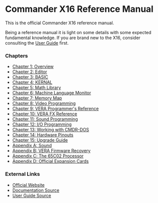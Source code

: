 <!--
********************************************************************************
NOTICE: This file uses two trailing spaces on some lines to indicate line breaks
for GitHub's Markdown flavor. Do not remove!

PDF Export Instructions:

Anchor links (e.g. link.md#anchor) are required.
Otherwise links will not function correctly.

The top of every page should start with a newline.

The bottom of every page should include the div tag (see existing pages for
examples)
********************************************************************************
-->

# Commander X16 Reference Manual

This is the official Commander X16 reference manual.

Being a reference manual it is light on some details with some expected fundamental
knowledge. If you are brand new to the X16, consider consulting the 
[User Guide](https://github.com/X16Community/x16-user-guide/releases/tag/X16_Users_Guide) 
first.

### Chapters

  * [Chapter 1: Overview](X16%20Reference%20-%2001%20-%20Overview.md#chapter-1-overview)  
  * [Chapter 2: Editor](X16%20Reference%20-%2002%20-%20Editor.md#chapter-2-editor)  
  * [Chapter 3: BASIC](X16%20Reference%20-%2003%20-%20BASIC.md#chapter-3-basic-programming)  
  * [Chapter 4: KERNAL](X16%20Reference%20-%2004%20-%20KERNAL.md#chapter-4-kernal)  
  * [Chapter 5: Math Library](X16%20Reference%20-%2005%20-%20Math%20Library.md#chapter-5-math-library)  
  * [Chapter 6: Machine Language Monitor](X16%20Reference%20-%2006%20-%20Machine%20Language%20Monitor.md#chapter-6-machine-language-monitor)  
  * [Chapter 7: Memory Map](X16%20Reference%20-%2007%20-%20Memory%20Map.md#chapter-7-memory-map)  
  * [Chapter 8: Video Programming](X16%20Reference%20-%2008%20-%20Video%20Programming.md#chapter-8-video-programming)  
  * [Chapter 9: VERA Programmer's Reference](X16%20Reference%20-%2009%20-%20VERA%20Programmer's%20Reference.md#chapter-9-vera-programmers-reference)
  * [Chapter 10: VERA FX Reference](X16%20Reference%20-%2010%20-%20VERA%20FX%20Reference.md#chapter-10-vera-fx-reference)
  * [Chapter 11: Sound Programming](X16%20Reference%20-%2011%20-%20Sound%20Programming.md#chapter-11-sound-programming)
  * [Chapter 12: I/O Programming](X16%20Reference%20-%2012%20-%20IO%20Programming.md#chapter-12-io-programming)
  * [Chapter 13: Working with CMDR-DOS](X16%20Reference%20-%2013%20-%20Working%20with%20CMDR-DOS.md#chapter-13-working-with-cmdr-dos)
  * [Chapter 14: Hardware Pinouts](X16%20Reference%20-%2014%20-%20Hardware.md#chapter-14-hardware-pinouts)  
  * [Chapter 15: Upgrade Guide](X16%20Reference%20-%2015%20-%20Upgrade%20Guide.md#chapter-15-upgrade-guide)
  * [Appendix A: Sound](X16%20Reference%20-%20Appendix%20A%20-%20Sound.md#appendix-a-sound)
  * [Appendix B: VERA Firmware Recovery](X16%20Reference%20-%20Appendix%20B%20-%20VERA%20Recovery.md#appendix-b-vera-firmware-recovery)
  * [Appendix C: The 65C02 Processor](X16%20Reference%20-%20Appendix%20C%20-%2065C02%20Processor.md#appendix-c-the-65c02-processor)
  * [Appendix D: Official Expansion Cards](X16%20Reference%20-%20Appendix%20D%20-%20Official%20Expansion%20Cards.md#appendix-d-official-expansion-cards)

### External Links

  * [Official Website](https://www.commanderx16.com/)
  * [Documentation Source](https://github.com/X16Community/x16-docs)
  * [User Guide Source](https://github.com/X16Community/x16-user-guide)

<div class="page-break"></div>
